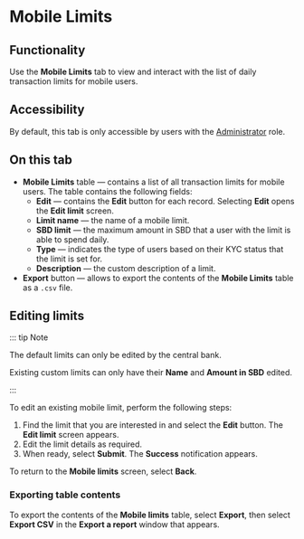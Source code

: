 # Mobile Limits

## Functionality

Use the **Mobile Limits** tab to view and interact with the list of daily transaction limits for mobile users.

## Accessibility

By default, this tab is only accessible by users with the [Administrator](../roles.md#administrator) role.

## On this tab
- **Mobile Limits** table — contains a list of all transaction limits for mobile users. The table contains the following fields:
  - **Edit** — contains the **Edit** button for each record. Selecting **Edit** opens the **Edit limit** screen.
  - **Limit name** — the name of a mobile limit.
  - **SBD limit** — the maximum amount in SBD that a user with the limit is able to spend daily.
  - **Type** — indicates the type of users based on their KYC status that the limit is set for.
  - **Description** — the custom description of a limit.
- **Export** button — allows to export the contents of the **Mobile Limits** table as a `.csv` file.

## Editing limits

::: tip Note

The default limits can only be edited by the central bank.

Existing custom limits can only have their **Name** and **Amount in SBD** edited.

:::

To edit an existing mobile limit, perform the following steps:
1. Find the limit that you are interested in and select the **Edit** button. The **Edit limit** screen appears.
2. Edit the limit details as required.
3. When ready, select **Submit**. The **Success** notification appears.

To return to the **Mobile limits** screen, select **Back**.

### Exporting table contents

To export the contents of the **Mobile limits** table, select **Export**, then select **Export CSV** in the **Export a report** window that appears.
